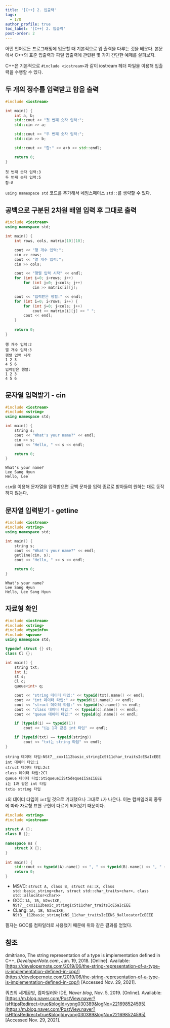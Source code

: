 ```yaml
---
title: '[C++] 2. 입출력'
tags:
  - I/O
author_profile: true
toc_label: '[C++] 2. 입출력'
post-order: 2
---
```

어떤 언어로든 프로그래밍에 입문할 때 기본적으로 입·출력을 다루는 것을 배운다. 본문에서 C++의 표준 입출력과 파일 입출력에 관련된 몇 가지 간단한 예제를 살펴보자.

C++은 기본적으로 `#include <iostream>`과 같이 iostream 헤더 파일을 이용해 입출력을 수행할 수 있다.

## 두 개의 정수를 입력받고 합을 출력
```c++
#include <iostream>

int main() {
    int a, b;
    std::cout << "첫 번째 숫자 입력:";
    std::cin >> a;

    std::cout << "두 번째 숫자 입력:";
    std::cin >> b;

    std::cout << "합:" << a+b << std::endl;

    return 0;
}
```
```
첫 번째 숫자 입력:3
두 번째 숫자 입력:5
합:8
```
`using namespace std` 코드를 추가해서 네임스페이스 `std::`를 생략할 수 있다.

## 공백으로 구분된 2차원 배열 입력 후 그대로 출력
```c++
#include <iostream>
using namespace std;

int main() {
    int rows, cols, matrix[10][10];

    cout << "행 개수 입력:";
    cin >> rows;
    cout << "열 개수 입력:";
    cin >> cols;

    cout << "행렬 입력 시작" << endl;
    for (int i=0; i<rows; i++)
        for (int j=0; j<cols; j++)
            cin >> matrix[i][j];

    cout << "입력받은 행렬:" << endl;
    for (int i=0; i<rows; i++) {
        for (int j=0; j<cols; j++)
            cout << matrix[i][j] << " ";
        cout << endl;
    }
    
    return 0;
}
```
```
행 개수 입력:2
열 개수 입력:3
행렬 입력 시작
1 2 3
4 5 6
입력받은 행렬:
1 2 3 
4 5 6
```

## 문자열 입력받기 - cin
```c++
#include <iostream>
#include <string>
using namespace std;

int main() {
    string s;
    cout << "What's your name?" << endl;
    cin >> s;
    cout << "Hello, " << s << endl;

    return 0;
}
```
```
What's your name?
Lee Sang Hyun
Hello, Lee
```
`cin`을 이용해 문자열을 입력받으면 공백 문자를 입력 종료로 받아들여 원하는 대로 동작하지 않는다.

## 문자열 입력받기 - getline
```c++
#include <iostream>
#include <string>
using namespace std;

int main() {
    string s;
    cout << "What's your name?" << endl;
    getline(cin, s);
    cout << "Hello, " << s << endl;

    return 0;
}
```
```
What's your name?
Lee Sang Hyun
Hello, Lee Sang Hyun
```

## 자료형 확인
```c++
#include <iostream>
#include <string>
#include <typeinfo>
#include <queue>
using namespace std;

typedef struct {} st;
class Cl {};

int main() {
    string txt;
    int i;
    st s;
    Cl c;
    queue<int> q;

    cout << "string 데이터 타입:" << typeid(txt).name() << endl;
    cout << "int 데이터 타입:" << typeid(i).name() << endl;
    cout << "struct 데이터 타입:" << typeid(s).name() << endl;
    cout << "class 데이터 타입:" << typeid(c).name() << endl;
    cout << "queue 데이터 타입:" << typeid(q).name() << endl;

    if (typeid(i) == typeid(1))
        cout << "i는 1과 같은 int 타입" << endl;

    if (typeid(txt) == typeid(string))
        cout << "txt는 string 타입" << endl;
}
```
```
string 데이터 타입:NSt7__cxx1112basic_stringIcSt11char_traitsIcESaIcEEE
int 데이터 타입:i
struct 데이터 타입:2st
class 데이터 타입:2Cl
queue 데이터 타입:St5queueIiSt5dequeIiSaIiEEE
i는 1과 같은 int 타입
txt는 string 타입
```
`i`의 데이터 타입이 `int`일 것으로 기대했으나 그대로 `i`가 나온다. 이는 컴파일러의 종류에 따라 자료형 표현 구현이 다르게 되어있기 때문이다.

```c++
#include <string>
#include <iostream>
 
struct A {};
class B {};
 
namespace ns {
    struct X {};
}
 
int main() {
    std::cout << typeid(A).name() << ", " << typeid(B).name() << ", " << typeid(ns::X).name() << ", " << typeid(std::string).name() << std::endl;
    return 0;
}
```
- MSVC: `struct A, class B, struct ns::X, class std::basic_string<char, struct std::char_traits<char>, class std::allocator<char>>`
- GCC: `1A, 1B, N2ns1XE, NSt7__cxx1112basic_stringIcSt11char_traitsIcESaIcEEE`
- CLang: `1A, 1B, N2ns1XE, NSt3__112basic_stringIcNS_11char_traitsIcEENS_9allocatorIcEEEE`

필자는 GCC를 컴파일러로 사용했기 때문에 위와 같은 결과를 얻었다.

## 참조
dmitriano, The string representation of a type is implementation defined in C++, *DeveloperNote.com*, Jun. 19, 2018. [Online]. Available: [https://developernote.com/2019/06/the-string-representation-of-a-type-is-implementation-defined-in-cpp/](https://developernote.com/2019/06/the-string-representation-of-a-type-is-implementation-defined-in-cpp/) [Accessed Nov. 29, 2021].

쿼츠의 세계공방, 컴파일러와 IDE, *Naver blog*, Nov. 5, 2019. [Online]. Available: [https://m.blog.naver.com/PostView.naver?isHttpsRedirect=true&blogId=yong030389&logNo=221698524595](https://m.blog.naver.com/PostView.naver?isHttpsRedirect=true&blogId=yong030389&logNo=221698524595) [Accessed Nov. 29, 2021].